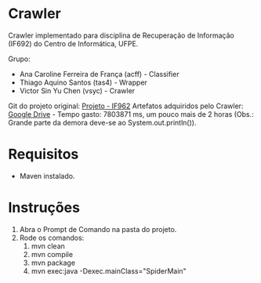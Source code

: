 # Crawler

  Crawler implementado para disciplina de Recuperação de Informação (IF692) do Centro de Informática, UFPE.
  
  Grupo:
  * Ana Caroline Ferreira de França (acff) - Classifier
  * Thiago Aquino Santos (tas4) - Wrapper
  * Victor Sin Yu Chen (vsyc) - Crawler
  
  Git do projeto original: [Projeto - IF962](https://github.com/acff/Projeto-RI)
  Artefatos adquiridos pelo Crawler: [Google Drive](https://drive.google.com/file/d/0B7lk8ZozkD0wY3llU1hQT3drSDQ/view?usp=sharing) - Tempo gasto: 7803871 ms, um pouco mais de 2 horas (Obs.: Grande parte da demora deve-se ao System.out.println()).

# Requisitos

  * Maven instalado.

# Instruções

  1. Abra o Prompt de Comando na pasta do projeto.
  2. Rode os comandos:
     1. mvn clean
     2. mvn compile
     3. mvn package
     4. mvn exec:java -Dexec.mainClass="SpiderMain"
